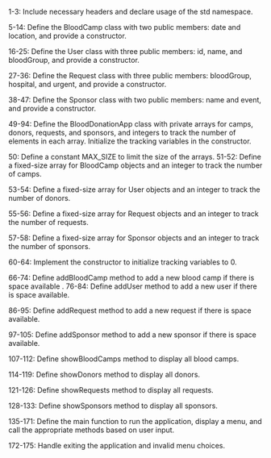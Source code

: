 1-3: Include necessary headers and declare usage of the std namespace.

5-14: Define the BloodCamp class with two public members: date and location, and provide a constructor.

16-25: Define the User class with three public members: id, name, and bloodGroup, and provide a constructor.

27-36: Define the Request class with three public members: bloodGroup, hospital, and urgent, and provide a constructor.

38-47: Define the Sponsor class with two public members: name and event, and provide a constructor.

49-94: Define the BloodDonationApp class with private arrays for camps, donors, requests, and sponsors, and integers to track the number of elements in each array. Initialize the tracking variables in the constructor.

50: Define a constant MAX_SIZE to limit the size of the arrays.
51-52: Define a fixed-size array for BloodCamp objects and an integer to track the number of camps.

53-54: Define a fixed-size array for User objects and an integer to track the number of donors.

55-56: Define a fixed-size array for Request objects and an integer to track the number of requests.

57-58: Define a fixed-size array for Sponsor objects and an integer to track the number of sponsors.

60-64: Implement the constructor to initialize tracking variables to 0.

66-74: Define addBloodCamp method to add a new blood camp if there is space available
.
76-84: Define addUser method to add a new user if there is space available.

86-95: Define addRequest method to add a new request if there is space available.

97-105: Define addSponsor method to add a new sponsor if there is space available.

107-112: Define showBloodCamps method to display all blood camps.

114-119: Define showDonors method to display all donors.

121-126: Define showRequests method to display all requests.

128-133: Define showSponsors method to display all sponsors.

135-171: Define the main function to run the application, display a menu, and call the
appropriate methods based on user input.

172-175: Handle exiting the application and invalid menu choices.
